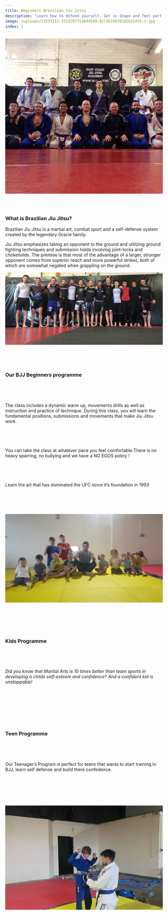 ```yaml
---
title: Beginners Brazilian Jiu Jitsu
description: 'Learn how to defend yourself, Get in Shape and feel part of a team with our beginners BJJ programme.'
image: /uploads/13233112-1533297713644569-8272633878182622479-n.jpg
index: 1
---
```



![](/uploads/versions/13233112-1533297713644569-8272633878182622479-n---x----849-835x---.jpg)

### &nbsp;

### **What is Brazilian Jiu Jitsu?**

Brazilian Jiu Jitsu is a martial art, combat sport and a self-defense system created by the legendary Gracie family.

Jiu Jitsu emphasizes taking an opponent to the ground and utilizing ground fighting techniques and submission holds involving joint-locks and chokeholds. The premise is that most of the advantage of a larger, stronger opponent comes from superior reach and more powerful strikes, both of which are somewhat negated when grappling on the ground.

![](/uploads/versions/13503065-1545179569123050-2793428467608878279-o---x----1176-540x---.jpg)&nbsp;&nbsp;

### &nbsp;

### **Our BJJ Beginners programme**

&nbsp;

&nbsp;

The class includes a dynamic warm up, movements drills as well as instruction and practice of technique. During this class, you will learn the fundamental positions, submissions and movements that make Jiu Jitsu work.&nbsp;

&nbsp;

&nbsp;

You can take the class at whatever pace you feel comfortable.There is no heavy sparring, no bullying and we have a NO EGOS policy ! &nbsp;

&nbsp;

&nbsp;

Learn the art that has dominated the UFC since it’s foundation in 1993

&nbsp;

&nbsp;

### ![](/uploads/versions/20170727-1731520---x----1136-639x---.jpg)

### &nbsp;

### &nbsp;

### **Kids Programme**

&nbsp;

&nbsp;

*Did you know that Martial Arts is 10 times better than team sports in developing a childs self-esteem and confidence? And a confident kid is unstoppable!*

&nbsp;

&nbsp;

&nbsp;

&nbsp;

### **Teen Programme**

&nbsp;

&nbsp;

Our Teenager’s Program is perfect for teens that wants to start training in BJJ, learn self defense and build there confedence.

&nbsp;

&nbsp;

&nbsp;

![](/uploads/versions/19055184-635938069928094-3867460336403018773-o---x----720-477x---.jpg)